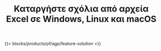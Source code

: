 ﻿---
title: Καταργήστε σχόλια από αρχεία Excel σε Windows, Linux και macOS 
weight: 7730
url: /el/annotation
description: Δωρεάν εφαρμογή και API για Excel XLS, XLSX και διαχείριση σχολίων και σχολίων ODS
---
{{< blocks/products/pf/agp/feature-solution >}} 

